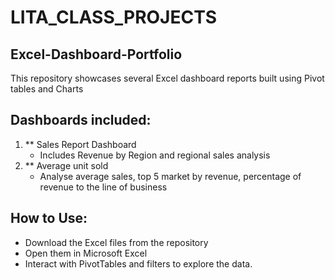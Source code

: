 # LITA_CLASS_PROJECTS
## Excel-Dashboard-Portfolio
This repository showcases several Excel dashboard reports built using Pivot tables and Charts

## Dashboards included:
1. ** Sales Report Dashboard
   - Includes Revenue by Region and regional sales analysis
2. ** Average unit sold
    - Analyse average sales, top 5 market by  revenue, percentage of revenue to the line of business
  
## How to Use:
- Download the Excel files from the repository
- Open them in Microsoft Excel
- Interact with PivotTables and filters to explore the data.
  

